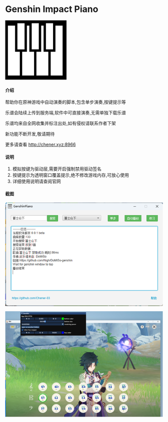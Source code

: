 # Genshin Impact Piano 
![PIC](./src/main/resources/icon.png)

#### 介绍
帮助你在原神游戏中自动演奏的脚本,包含单步演奏,按键提示等

乐谱会陆续上传到服务端,软件中可直接演奏,无需单独下载乐谱

乐谱均来自全网收集并标注出处,如有侵权请联系作者下架

新功能不断开发,敬请期待

更多请查看 http://chener.xyz:8966

#### 说明
1. 模拟按键为驱动层,需要开启强制禁用驱动签名
2. 按键提示为透明窗口覆盖提示,绝不修改游戏内存,可放心使用
3. 详细使用说明请查阅官网

#### 截图
![PIC1](./picture/img.png)

![PIC2](./picture/img_1.png)
